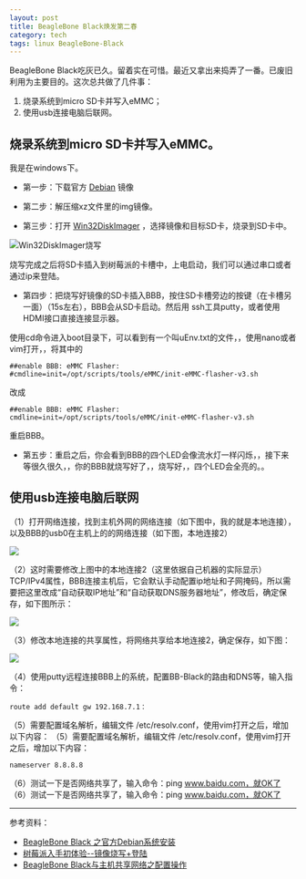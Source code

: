 ```yaml
---
layout: post
title: BeagleBone Black焕发第二春
category: tech
tags: linux BeagleBone-Black
---
```


BeagleBone Black吃灰已久。留着实在可惜。最近又拿出来捣弄了一番。已废旧利用为主要目的。这次总共做了几件事：
1. 烧录系统到micro SD卡并写入eMMC；
1. 使用usb连接电脑后联网。

## 烧录系统到micro SD卡并写入eMMC。

我是在windows下。

* 第一步：下载官方 [Debian](http://beagleboard.org/latest-images) 镜像

* 第二步：解压缩xz文件里的img镜像。

* 第三步：打开 [Win32DiskImager](http://sourceforge.net/projects/win32diskimager/) ，选择镜像和目标SD卡，烧录到SD卡中。


 ![Win32DiskImager烧写](https://cdn.kelu.org/blog/2016/02/blog_2016-02-28-raspi-01-2.jpg)


烧写完成之后将SD卡插入到树莓派的卡槽中，上电启动，我们可以通过串口或者通过ip来登陆。

* 第四步：把烧写好镜像的SD卡插入BBB，按住SD卡槽旁边的按键（在卡槽另一面）（15s左右），BBB会从SD卡启动。然后用 ssh工具putty，或者使用HDMI接口直接连接显示器。

使用cd命令进入boot目录下，可以看到有一个叫uEnv.txt的文件，，使用nano或者vim打开，，将其中的

	##enable BBB: eMMC Flasher:
	#cmdline=init=/opt/scripts/tools/eMMC/init-eMMC-flasher-v3.sh

改成

	##enable BBB: eMMC Flasher:
	cmdline=init=/opt/scripts/tools/eMMC/init-eMMC-flasher-v3.sh

重启BBB。

* 第五步：重启之后，你会看到BBB的四个LED会像流水灯一样闪烁，，接下来等很久很久，，你的BBB就烧写好了，，烧写好，，四个LED会全亮的。。


##  使用usb连接电脑后联网

（1）打开网络连接，找到主机外网的网络连接（如下图中，我的就是本地连接），以及BBB的usb0在主机上的的网络连接（如下图，本地连接2）

![](https://cdn.kelu.org/blog/2016/02/blog_2016-02-28-164943555.jpg)

（2）这时需要修改上图中的本地连接2（这里依据自己机器的实际显示）TCP/IPv4属性，BBB连接主机后，它会默认手动配置ip地址和子网掩码，所以需要把这里改成“自动获取IP地址”和“自动获取DNS服务器地址”，修改后，确定保存，如下图所示：

![](https://cdn.kelu.org/blog/2016/02/blog_2016-02-28-165546942.jpg)

（3）修改本地连接的共享属性，将网络共享给本地连接2，确定保存，如下图：

![](https://cdn.kelu.org/blog/2016/02/blog_2016-02-28-171607394.jpg)

（4）使用putty远程连接BBB上的系统，配置BB-Black的路由和DNS等，输入指令：

	route add default gw 192.168.7.1：

（5）需要配置域名解析，编辑文件  /etc/resolv.conf，使用vim打开之后，增加以下内容：
（5）需要配置域名解析，编辑文件  /etc/resolv.conf，使用vim打开之后，增加以下内容：

	nameserver 8.8.8.8

（6）测试一下是否网络共享了，输入命令：ping www.baidu.com，就OK了
（6）测试一下是否网络共享了，输入命令：ping www.baidu.com，就OK了

---

参考资料：

* [BeagleBone Black 之官方Debian系统安装](http://www.lxway.com/40189691.htm)
* [树莓派入手初体验--镜像烧写+登陆](http://jeremybai.github.io/blog/2014/11/01/raspi-01/)
* [BeagleBone Black与主机共享网络之配置操作](http://blog.csdn.net/u012019376/article/details/42267655)